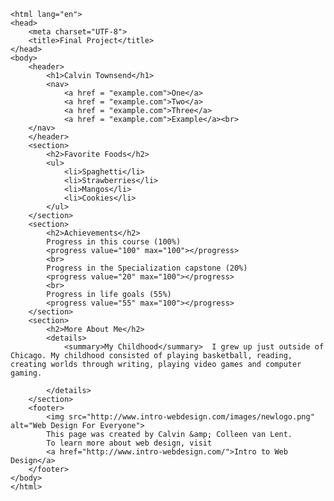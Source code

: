 <!DOCTYPE html>
	<html lang="en">
	<head>
	    <meta charset="UTF-8">
	    <title>Final Project</title>
	</head>
	<body>
	    <header>
	        <h1>Calvin Townsend</h1>
	        <nav>
	            <a href = "example.com">One</a>
	            <a href = "example.com">Two</a>
	            <a href = "example.com">Three</a>
	            <a href = "example.com">Example</a><br>
	    </nav>
	    </header>
	    <section>
	        <h2>Favorite Foods</h2>
	        <ul>
	            <li>Spaghetti</li>
	            <li>Strawberries</li>
	            <li>Mangos</li>
	            <li>Cookies</li>
	        </ul>
	    </section>
	    <section>
	        <h2>Achievements</h2>
	        Progress in this course (100%)
	        <progress value="100" max="100"></progress>
	        <br>
	        Progress in the Specialization capstone (20%)
	        <progress value="20" max="100"></progress>
	        <br>
	        Progress in life goals (55%)
	        <progress value="55" max="100"></progress>
	    </section>
	    <section>
	        <h2>More About Me</h2>
	        <details>
	            <summary>My Childhood</summary>  I grew up just outside of Chicago. My childhood consisted of playing basketball, reading, creating worlds through writing, playing video games and computer gaming.

	        </details>
	    </section>
	    <footer>
	        <img src="http://www.intro-webdesign.com/images/newlogo.png" alt="Web Design For Everyone">
	        This page was created by Calvin &amp; Colleen van Lent.
	        To learn more about web design, visit
	        <a href="http://www.intro-webdesign.com/">Intro to Web Design</a>
	    </footer>
	</body>
	</html>


